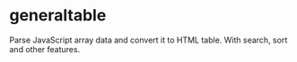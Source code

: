 # generaltable
Parse JavaScript array data and convert it to HTML table. With search, sort and other features.
